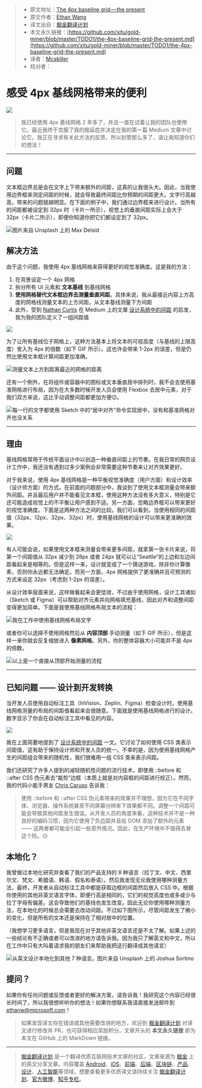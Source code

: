 > * 原文地址：[The 4px baseline grid — the present](https://uxdesign.cc/the-4px-baseline-grid-89485012dea6)
> * 原文作者：[Ethan Wang](https://medium.com/@SashimiEthan)
> * 译文出自：[掘金翻译计划](https://github.com/xitu/gold-miner)
> * 本文永久链接：[https://github.com/xitu/gold-miner/blob/master/TODO1/the-4px-baseline-grid-the-present.md](https://github.com/xitu/gold-miner/blob/master/TODO1/the-4px-baseline-grid-the-present.md)
> * 译者：[Mcskiller](https://github.com/Mcskiller)
> * 校对者：

# 感受 4px 基线网格带来的便利

![](https://cdn-images-1.medium.com/max/10000/1*JkmDuiUu5QoQRIB3yYolcw@2x.jpeg)

> 我已经使用 4px 基线网格 2 年多了，并且一直在试着让我的团队也使用它。最近我终于克服了我的拖延症并决定在我的第一篇 Medium 文章中讨论它。我正在寻求有关此方法的反馈，所以别管那么多了，请让我知道你们的想法！

---

## 问题

文本框边界总是会在文字上下带来额外的间距，这真的让我很头大。因此，当我使用边界框来测定间距的时候，就会导致最终间距比你预期的间距更大。文字行高越高，带来的问题就越明显。在下面的例子中，我们通过边界框来进行设计。当所有的间距都被设定到 32px 时（卡片一所示），视觉上的垂直间距实际上会大于 32px（卡片二所示），即便你知道你把它们都设定到了 32px。

![图片来自 [Unsplash](https://unsplash.com/search/photos/seattle?utm_source=unsplash&utm_medium=referral&utm_content=creditCopyText) 上的 [Max Delsid](https://unsplash.com/photos/VlVhOro5tf4?utm_source=unsplash&utm_medium=referral&utm_content=creditCopyText)](https://cdn-images-1.medium.com/max/6400/1*MT1pn5ncq6G5Lto1FRspSA@2x.png)

## 解决方法

由于这个问题，我使用 4px 基线网格来获得更好的视觉准确度。这是我的方法：

1. 在背景设定一个 4px 网格
2. 拆分所有 UI 元素和 **文本基线** 到基线网格
3. **使用网格替代文本框边界去测量垂直间距**。具体来说，我从最接近内容上方高度的网格线测量文本的上方间距，从文本基线测量下方间距
4. 此外，受到 [Nathan Curtis](https://medium.com/@nathanacurtis) 在 Medium 上的文章 [设计系统中的间距](https://medium.com/eightshapes-llc/space-in-design-systems-188bcbae0d62) 的启发，我为我的团队定义了一组间距值

![](https://cdn-images-1.medium.com/max/4460/1*VkimOwOqN7g4ev0qepnITA@2x.png)

为了让所有基线位于网格上，这种方法基本上将文本的可视高度（与基线的上限高度）舍入为 4px 的倍数（如下 GIF 所示）。这也许会带来 1-2px 的误差，但是仍然比使用文本框计算间距更加准确。

![测量文本上方到距离最近的网格的距离](https://cdn-images-1.medium.com/max/2800/1*x-cd9PiJECApKIKYr4Dkmw.gif)

还有一个例外，在将组件或容器中的图标或文本垂直居中排列时，我不会去使用基准网格进行布局，因为在大多数时候开发人员会使用 Flexbox 去居中元素，对于我们双方来说，这比手动调整间距都更加方便😉。

![每一行的文字都使用 Sketch 中的“居中对齐”命令实现居中，没有和基准网格对齐也没关系](https://cdn-images-1.medium.com/max/2800/1*F0XgEwIP-AqqUJiuB4wWRw@2x.png)

---

## 理由

基线网格常用于传统平面设计中以创造一种垂直间距上的节奏。在我日常的网页设计工作中，我还没有遇到过多少案例会非常需要这种节奏来让对齐效果更好。

对于我来说，使用 4px 基线网格是一种平衡视觉准确度（用户方面）和设计效率（设计师方面）的方式。在前面的问题部分中，我谈到了使用文本框测量会带来额外间距。并且最后用户并不能看见文本框，使用这种方法没有多大意义，特别是它还可能造成视觉上的不平衡让用户感到不适。另一方面，忽略边界框可以带来更好的视觉准确度。下面是这两种方法之间的比较。我们可以看到，当使用相同的间距值（32px、12px、32px、32px）时，使用基线网格的设计可以带来更准确的效果。

![](https://cdn-images-1.medium.com/max/4056/1*Kj12Nm-rgwHkGXQiypGulw@2x.png)

有人可能会说，如果使用文本框来测量会带来更多间距，就拿第一张卡片来说，将第一个间距值从 32px 减少到 28px 或者 24px 就可以让“Seattle”的上边和左边间距看起来是相等的。但是这样一来，设计就变成了一个猜谜游戏，除非你计算像素，否则你永远都无法确定。而另一方面，4px 网格提供了更准确并且可预测的方式来设定 32px（考虑到 1-2px 的误差）。

从设计效率层面来说，这样做看起来会更低效，不过由于使用网格，设计工具诸如（Sketch 或 Figma）可以帮助对齐元素并向网格填充基线，因此对齐和调整间距变得更加简单。下面是我使用基线网格布局文本的流程：

![我在工作中使用基线网格布局文字](https://cdn-images-1.medium.com/max/6476/1*IRgCv9BK9HuOW3ggGSLLMg.gif)

或者你可以选择不使用网格然后从 **内容顶部** 手动测量（如下 GIF 所示），但是这样一来你就会反复缩放进入 **像素网格**。另外，你的整体容器大小可能并不是 4px 的倍数。

![以上是一个直接从顶部开始测量的流程](https://cdn-images-1.medium.com/max/6476/1*Idy2n4hhAG5v4t5FxKZgOw.gif)

---

## 已知问题 —— 设计到开发转换

当开发人员使用自动标注工具（InVision、Zeplin、Figma）检查设计时，使用基线网格测量的布局的间距值看起来会很随意。下面就是使用基线网格进行的设计。数字显示了你会在自动标注工具中看见的内容。

![](https://cdn-images-1.medium.com/max/2800/1*p_dxocmqPQ5jzpfdDZDVhA@2x.png)

我在上面简要地提到了 [设计系统中的间距](https://medium.com/eightshapes-llc/space-in-design-systems-188bcbae0d62) 一文。它讨论了如何使用 CSS 类表示间距值，这有助于保持设计师和开发人员的统一。不幸的是，因为使用基线网格产生的间距组合带来的随机性，我们很难用一组 CSS 类来表示间距。

我们还研究了许多人提到的减轻随机性问题的流行技术，即使用 ::before 和 ::after CSS 伪元素去“裁剪”边框（本质上就是对内容框的间距进行校正）。然而，我的代码小能手男友 [Chris Caruso](https://medium.com/@chriscaruso) 告诉我：

> 使用 ::before 和 ::after CSS 伪元素带来的效果并不理想，因为它在不同字体、浏览器、操作系统甚至不同屏幕分辨率下效果都不同。调整一个间距可能会导致其他间距发生错误。从开发人员的角度来看，这种技术并不是一种良好的编码习惯，因为它使用了负边距并且给 DOM 添加了额外的元素 —— 这两者都可能会引起一些意外情况。因此，在生产环境中不值得去冒这个险。😑

## 本地化？

我曾做过本地化研究并查看了我们的产品支持的 8 种语言（拉丁文、中文、西里尔文、梵文、希腊语、韩语、假名和泰语）。然后我发现无论我使用哪种测量方法，最终，开发者从自动标注工具中都是获取边框的间距然后放入 CSS 中。根据你使用的其他非英文语言字体，即便行高是相同的，它们的视觉高度也或多或少与拉丁字母有偏差。这会导致他们的基线也发生改变。因此无论你使用哪种测量方法，在本地化的时候总会需要去改动间距。不过如下图所示，尽管间距发生了微小的变化，但是所有的文本还是保持在了相对居中的位置。

（我想学习更多语言，但是我现在对于其他非英文语言还是不太了解。如果上述的一些结论有不正确或者可以改进的地方请告诉我。因为我只了解英文和中文，所以在工作中只有大叫着请求我的朋友们来帮助我把这行翻译成其他语言）

![从英文设计本地化到其他 7 种语言。图片来自 [Unsplash](https://unsplash.com/search/photos/san-francisco?utm_source=unsplash&utm_medium=referral&utm_content=creditCopyText) 上的 [Joshua Sortino](https://unsplash.com/photos/71vAb1FXB6g?utm_source=unsplash&utm_medium=referral&utm_content=creditCopyText)](https://cdn-images-1.medium.com/max/6720/1*syBC3O5uazoOp4-QP_J0qg@2x.png)

## 提问？

如果你有任何问题或反馈或者更好的解决方案，请告诉我！我研究这个内容已经很长时间了，所以我很想听听你的想法！如果你想联系我请直接发送邮件到 <ethanw@microsoft.com>！

> 如果发现译文存在错误或其他需要改进的地方，欢迎到 [掘金翻译计划](https://github.com/xitu/gold-miner) 对译文进行修改并 PR，也可获得相应奖励积分。文章开头的 **本文永久链接** 即为本文在 GitHub 上的 MarkDown 链接。

---

> [掘金翻译计划](https://github.com/xitu/gold-miner) 是一个翻译优质互联网技术文章的社区，文章来源为 [掘金](https://juejin.im) 上的英文分享文章。内容覆盖 [Android](https://github.com/xitu/gold-miner#android)、[iOS](https://github.com/xitu/gold-miner#ios)、[前端](https://github.com/xitu/gold-miner#前端)、[后端](https://github.com/xitu/gold-miner#后端)、[区块链](https://github.com/xitu/gold-miner#区块链)、[产品](https://github.com/xitu/gold-miner#产品)、[设计](https://github.com/xitu/gold-miner#设计)、[人工智能](https://github.com/xitu/gold-miner#人工智能)等领域，想要查看更多优质译文请持续关注 [掘金翻译计划](https://github.com/xitu/gold-miner)、[官方微博](http://weibo.com/juejinfanyi)、[知乎专栏](https://zhuanlan.zhihu.com/juejinfanyi)。
